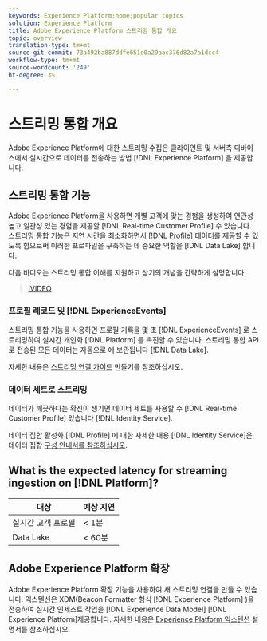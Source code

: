 ```yaml
---
keywords: Experience Platform;home;popular topics
solution: Experience Platform
title: Adobe Experience Platform 스트리밍 통합 개요
topic: overview
translation-type: tm+mt
source-git-commit: 73a492ba887ddfe651e0a29aac376d82a7a1dcc4
workflow-type: tm+mt
source-wordcount: '249'
ht-degree: 3%

---
```



# 스트리밍 통합 개요

Adobe Experience Platform에 대한 스트리밍 수집은 클라이언트 및 서버측 디바이스에서 실시간으로 데이터를 전송하는 방법 [!DNL Experience Platform] 을 제공합니다.

## 스트리밍 통합 기능

Adobe Experience Platform을 사용하면 개별 고객에 맞는 경험을 생성하여 연관성 높고 일관성 있는 경험을 제공할 [!DNL Real-time Customer Profile] 수 있습니다. 스트리밍 통합 기능은 지연 시간을 최소화하면서 [!DNL Profile] 데이터를 제공할 수 있도록 함으로써 이러한 프로파일을 구축하는 데 중요한 역할을 [!DNL Data Lake] 합니다.

다음 비디오는 스트리밍 통합 이해를 지원하고 상기의 개념을 간략하게 설명합니다.

>[!VIDEO](https://video.tv.adobe.com/v/28425?quality=12&learn=on)

### 프로필 레코드 및 [!DNL ExperienceEvents]

스트리밍 통합 기능을 사용하면 프로필 기록을 몇 초 [!DNL ExperienceEvents] 로 스트리밍하여 실시간 개인화 [!DNL Platform] 를 촉진할 수 있습니다. 스트리밍 통합 API로 전송된 모든 데이터는 자동으로 에 보관됩니다 [!DNL Data Lake].

자세한 내용은 [스트리밍 연결 가이드](../tutorials/create-streaming-connection.md) 만들기를 참조하십시오.

### 데이터 세트로 스트리밍

데이터가 깨끗하다는 확신이 생기면 데이터 세트를 사용할 수 [!DNL Real-time Customer Profile] 있습니다 [!DNL Identity Service].

데이터 집합 활성화 [!DNL Profile] 에 대한 자세한 내용 [!DNL Identity Service]은 데이터 집합 [구성 안내서를 참조하십시오](../../profile/tutorials/dataset-configuration.md).

## What is the expected latency for streaming ingestion on [!DNL Platform]?

| 대상 | 예상 지연 |
| --------- | ---------------- |
| 실시간 고객 프로필 | &lt; 1분 |
| Data Lake | &lt; 60분 |

## Adobe Experience Platform 확장

Adobe Experience Platform 확장 기능을 사용하여 새 스트리밍 연결을 만들 수 있습니다. 익스텐션은 XDM(Beacon Formatter 형식 [!DNL Experience Platform] )을 전송하여 실시간 인제스트 작업을 [!DNL Experience Data Model] [!DNL Experience Platform]제공합니다. 자세한 내용은 [Experience Platform 익스텐션](https://docs.adobe.com/content/help/en/launch/using/extensions-ref/adobe-extension/adobe-experience-platform-extension.html) 설명서를 참조하십시오.